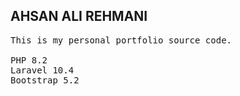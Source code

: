 ## AHSAN ALI REHMANI

<samp>
    This is my personal portfolio source code.
    <br/><br/>
    PHP 8.2 <br/>
    Laravel 10.4 <br/>
    Bootstrap 5.2
</samp>
 